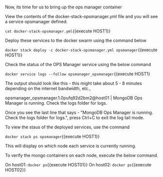 Now, its time for us to bring up the ops manager container

View the contents of the docker-stack-opsmanager.yml file and you will see a service opsmanager  defined.

`cat docker-stack-opsmanager.yml`{{execute HOST1}}

Deploy these services to the docker swarm using the command below

`docker stack deploy -c docker-stack-opsmanager.yml opsmanager`{{execute HOST1}}

Check the status of the OPS Manager service using the below command

`docker service logs --follow opsmanager_opsmanager`{{execute HOST1}

The output should look like this - this might take about 5 - 8 minutes depending on the internet bandwidth, etc.,

  opsmanager_opsmanager.1.0pufq92d2bm2@host01    | MongoDB Ops Manager is running. Check the logs folder for logs.

Once you see the last line that says - "MongoDB Ops Manager is running. Check the logs folder for logs.", press Ctrl+C to exit the log tail mode.

To view the staus of the deployed services, use the command

`docker stack ps opsmanager`{{execute HOST1}}

This will display on which node each service is currently running.

To verify the mongo containers on each node, execute the below command.

On host01: `docker ps`{{execute HOST01}}
On host02: `docker ps`{{execute HOST02}}
